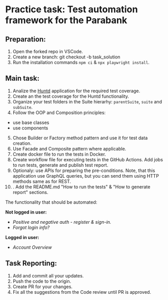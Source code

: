 # Practice task: Test automation framework for the Parabank

## Preparation:

1. Open the forked repo in VSCode.
2. Create a new branch: git checkout -b task_solution
3. Run the installation commands `npm ci` & `npx playwright install`.

## Main task:

1. Analize the [Huntd](https://huntd.tech/) application for the required test coverage.
2. Create an the test coverage for the Huntd functionality.
3. Organize your test folders in the Suite hierarhy: `parentSuite`, `suite` and `subSuite`.
4. Follow the OOP and Composition principles:

- use base classes
- use components

5. Chose Builder or Factory method pattern and use it for test data creation.
6. Use Facade and Composite pattern where applicable.
7. Create docker file to run the tests in Docker.
8. Create workflow file for executing tests in the GitHub Actions. Add jobs to run tests, generate and publish test report.
9. Optionaly: use APIs for preparing the pre-conditions. Note, that this application use GraphQL queries, but you can send them using HTTP methods same as for REST.
10. . Add the README.md "How to run the tests" & "How to generate report" sections.

The functionality that should be automated:

**Not logged in user:**

- _Positive and negative auth - register & sign-in._
- _Forgot login info?_

**Logged in user:**

- _Account Overview_

## Task Reporting:

1. Add and commit all your updates.
2. Push the code to the origin.
3. Create PR for your changes.
4. Fix all the suggestions from the Code review until PR is approved.
